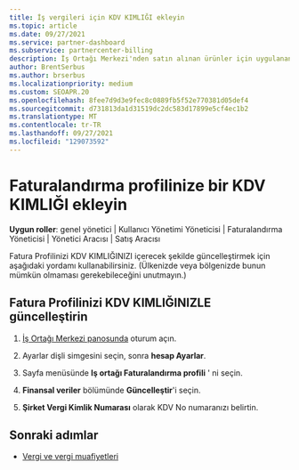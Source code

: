 ```yaml
---
title: İş vergileri için KDV KIMLIĞI ekleyin
ms.topic: article
ms.date: 09/27/2021
ms.service: partner-dashboard
ms.subservice: partnercenter-billing
description: İş Ortağı Merkezi'nden satın alınan ürünler için uygulanan vergiler, işletme adresinize göre belirlenir. Bazı ülkelerde bulunan işletmeler, KDV numarasını veya yerel eşdeğerini sağlayabilir.
author: BrentSerbus
ms.author: brserbus
ms.localizationpriority: medium
ms.custom: SEOAPR.20
ms.openlocfilehash: 8fee7d9d3e9fec8c0889fb5f52e770381d05def4
ms.sourcegitcommit: d731813da1d31519dc2dc583d17899e5cf4ec1b2
ms.translationtype: MT
ms.contentlocale: tr-TR
ms.lasthandoff: 09/27/2021
ms.locfileid: "129073592"
---
```

# <a name="add-a-vat-id-to-your-billing-profile"></a>Faturalandırma profilinize bir KDV KIMLIĞI ekleyin

**Uygun roller**: genel yönetici | Kullanıcı Yönetimi Yöneticisi | Faturalandırma Yöneticisi | Yönetici Aracısı | Satış Aracısı

Fatura Profilinizi KDV KIMLIĞINIZI içerecek şekilde güncelleştirmek için aşağıdaki yordamı kullanabilirsiniz. (Ülkenizde veya bölgenizde bunun mümkün olmaması gerekebileceğini unutmayın.)

## <a name="update-your-billing-profile-with-your-vat-id"></a>Fatura Profilinizi KDV KIMLIĞINIZLE güncelleştirin

1. [İş Ortağı Merkezi panosunda](https://partner.microsoft.com/dashboard/) oturum açın.

2. Ayarlar dişli simgesini seçin, sonra **hesap Ayarlar**.

3. Sayfa menüsünde **Iş ortağı Faturalandırma profili** ' ni seçin.

4. **Finansal veriler** bölümünde **Güncelleştir**'i seçin.

5. **Şirket Vergi Kimlik Numarası** olarak KDV No numaranızı belirtin.

## <a name="next-steps"></a>Sonraki adımlar

- [Vergi ve vergi muafiyetleri](tax-and-tax-exemptions.md)
